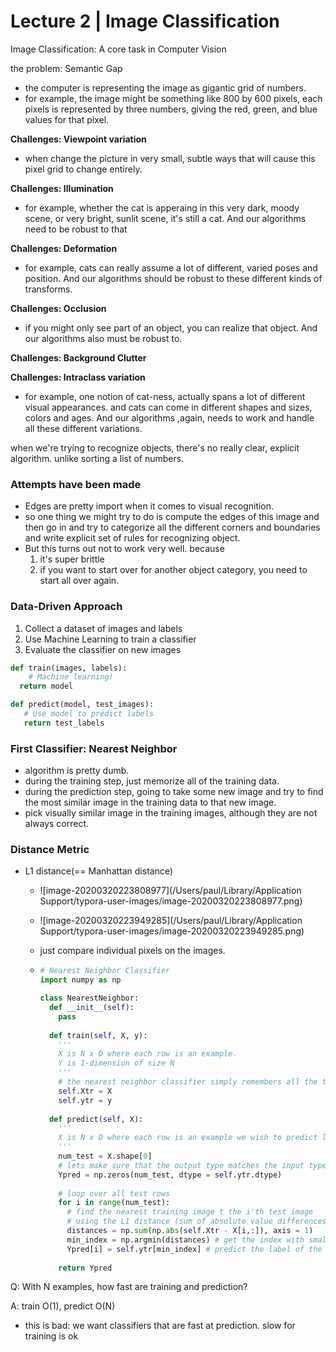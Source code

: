 # Lecture 2 | Image Classification



Image Classification: A core task in Computer Vision



the problem: Semantic Gap

- the computer is representing the image as gigantic grid of numbers.
- for example, the image might be something like 800 by 600 pixels, each pixels is represented by three numbers, giving the red, green, and blue values for that pixel.



**Challenges: Viewpoint variation**

- when change the picture in very small, subtle ways that will cause this pixel grid to change entirely.



**Challenges: Illumination**

- for example, whether the cat is apperaing in this very dark, moody scene, or very bright, sunlit scene, it's still a cat. And our algorithms need to be robust to that



**Challenges: Deformation**

- for example, cats can really assume a lot of different, varied poses and position. And our algorithms should be robust to these different kinds of transforms.



**Challenges: Occlusion**

- if you might only see part of an object, you can realize that object. And our algorithms also must be robust to.



**Challenges: Background Clutter**

**Challenges: Intraclass variation**

- for example, one notion of cat-ness, actually spans a  lot of different visual appearances. and cats can come in different shapes and sizes, colors and ages. And our algorithms ,again, needs to work and handle all these different variations. 



when we're trying to recognize objects, there's no really clear, explicit algorithm. unlike sorting a list of numbers.



### Attempts have been made

- Edges are pretty import when it comes to visual recognition.
- so one thing we might try to do is compute the edges of this image and then go in and try to categorize all the different corners and boundaries and write explicit set of rules for recognizing object.
- But this turns out not to work very well. because
  1. it's super brittle
  2. if you want to start over for another object category, you need to start all over again.



### Data-Driven Approach

1. Collect a dataset of images and labels
2. Use Machine Learning to train a classifier
3. Evaluate the classifier on new images

```python
def train(images, labels):
	# Machine learning!
  return model
```

 ```python
def predict(model, test_images):
	# Use model to predict labels
	return test_labels
 ```



### First Classifier: Nearest Neighbor

- algorithm is pretty dumb.
- during the training step, just memorize all of the training data.
- during the prediction step, going to take some new image and try to find the most similar image in the training data to that new image.
- pick visually similar image in the training images, although they are not always correct.



### Distance Metric

- L1 distance(== Manhattan distance)

  - ![image-20200320223808977](/Users/paul/Library/Application Support/typora-user-images/image-20200320223808977.png)

  - ![image-20200320223949285](/Users/paul/Library/Application Support/typora-user-images/image-20200320223949285.png)

  - just compare individual pixels on the images.

  - ```python
    # Nearest Neighbor Classifier
    import numpy as np
    
    class NearestNeighbor:
      def __init__(self):
        pass
      
      def train(self, X, y):
        ''' 
        X is N x D where each row is an example.
        Y is 1-dimension of size N
        '''
        # the nearest neighbor classifier simply remembers all the training data
        self.Xtr = X
        self.ytr = y
        
      def predict(self, X):
        '''
        X is N x D where each row is an example we wish to predict label for
        '''
        num_test = X.shape[0]
        # lets make sure that the output type matches the input type
        Ypred = np.zeros(num_test, dtype = self.ytr.dtype)
        
        # loop over all test rows
        for i in range(num_test):
          # find the nearest training image t the i'th test image
          # using the L1 distance (sum of absolute value differences)
          distances = np.sum(np.abs(self.Xtr - X[i,:]), axis = 1)
          min_index = np.argmin(distances) # get the index with smallest distance
          Ypred[i] = self.ytr[min_index] # predict the label of the nearest example
          
        return Ypred
    ```



Q: With N examples, how fast are training and prediction?

A: train O(1), predict O(N)

- this is bad: we want classifiers that are fast at prediction. slow for training is ok











